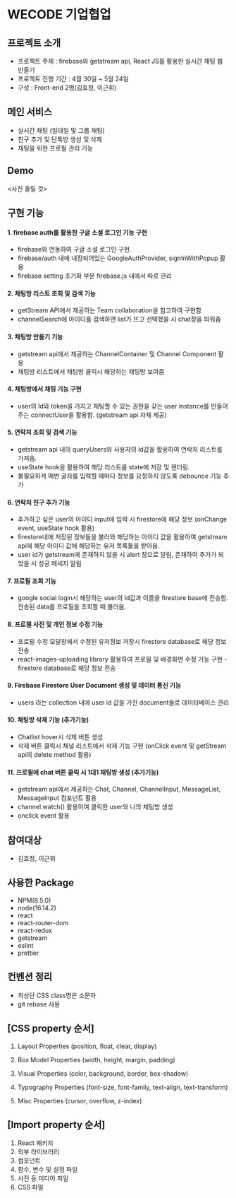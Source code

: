 # WECODE 기업협업

## 프로젝트 소개
* 프로젝트 주제 : firebase와 getstream api, React JS를 활용한 실시간 채팅 웹 만들기 
* 프로젝트 진행 기간 : 4월 30일 ~ 5월 24일 
* 구성 : Front-end 2명(김효정, 이근휘)


## 메인 서비스
- 실시간 채팅 (일대일 및 그룹 채팅)
- 친구 추가 및 단톡방 생성 및 삭제 
- 채팅을 위한 프로필 관리 기능 

## Demo

<사진 올릴 것>

## 구현 기능 

#### 1. firebase auth를 활용한 구글 소셜 로그인 기능 구현
* firebase와 연동하여 구글 소셜 로그인 구현.
* firebase/auth 내에 내장되어있는 GoogleAuthProvider, signInWithPopup 활용
* firebase setting 초기화 부분 firebase.js 내에서 따로 관리
#### 2. 채팅방 리스트 조회 및 검색 기능
* getStream API에서 제공하는 Team collaboration을 참고하여 구현함
* channelSearch에 아이디를 검색하면 list가 뜨고 선택했을 시 chat창을 띄워줌
#### 3. 채팅방 만들기 기능
* getstream api에서 제공하는 ChannelContainer 및 Channel Component 활용 
* 채팅방 리스트에서 채팅방 클릭시 해당하는 채팅방 보여줌  
#### 4. 채팅방에서 채팅 기능 구현
* user의 Id와 token을 가지고 채팅할 수 있는 권한을 갖는 user instance를 만들어주는 connectUser을 활용함. (getstream api 자체 제공)
#### 5. 연락처 조회 및 검색 기능
* getstream api 내의 queryUsers와 사용자의 id값을 활용하여 연락처 리스트를 가져옴. 
* useState hook을 활용하여 해당 리스트를 state에 저장 및 렌더링. 
* 불필요하게 매번 글자를 입력할 때마다 정보를 요청하지 않도록 debounce 기능 추가
#### 6. 연락처 친구 추가 기능 
* 추가하고 싶은 user의 아이디 input에 입력 시 firestore에 해당 정보 (onChange event, useState hook 활용)
* firestore내에 저장된 정보들을 불러와 해당하는 아이디 값을 활용하여 getstream api에 해당 아이디 값에 해당하는 유저 목록들을 받아옴.
* user id가 getstream에 존재하지 않을 시 alert 창으로 알림, 존재하여 추가가 되었을 시 성공 메세지 알림
#### 7. 프로필 조회 기능 
* google social login시 해당하는 user의 Id값과 이름을 firestore base에 전송함. 전송된 data를 프로필을 조회할 때 불러옴. 
#### 8. 프로필 사진 및 개인 정보 수정 기능 
* 프로필 수정 모달창에서 수정된 유저정보 저장시 firestore database로 해당 정보 전송
* react-images-uploading library 활용하여 프로필 및 배경화면 수정 기능 구현 - firestore database로 해당 정보 전송
#### 9. Firebase Firestore User Document 생성 및 데이터 통신 기능 
* users 라는 collection 내에 user id 값을 가진 document들로 데이터베이스 관리 
#### 10. 채팅방 삭제 기능 (추가기능) 
* Chatlist hover시 삭제 버튼 생성
* 삭제 버튼 클릭시 채널 리스트에서 삭제 기능 구현 (onClick event 및 getStream api의 delete method 활용)
#### 11. 프로필에 chat 버튼 클릭 시 1대1 채팅방 생성 (추가기능) 
* getstream api에서 제공하는 Chat, Channel, ChannelInput, MessageList, MessageInput 컴포넌트 활용
* channel.watch() 활용하여 클릭한 user와 나의 채팅방 생성
* onclick event 활용 

## 참여대상

- 김효정, 이근휘

## 사용한 Package

- NPM(8.5.0)
- node(16.14.2)
- react
- react-router-dom
- react-redux
- getstream
- eslint
- prettier

## 컨벤션 정리

- 최상단 CSS class명은 소문자
- git rebase 사용

## [CSS property 순서]

1. Layout Properties (position, float, clear, display)

2. Box Model Properties (width, height, margin, padding)
3. Visual Properties (color, background, border, box-shadow)
4. Typography Properties (font-size, font-family, text-align, text-transform)
5. Misc Properties (cursor, overflow, z-index)

## [Import property 순서]

1. React 패키지
2. 외부 라이브러리
3. 컴포넌트
4. 함수, 변수 및 설정 파일
5. 사진 등 미디어 파일
6. CSS 파일


